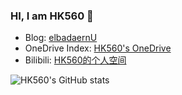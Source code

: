 ### HI, I am HK560 👋

- Blog: [elbadaernU](http://blog.hk560.top/)
- OneDrive Index: [HK560's OneDrive](https://onedrive.hk560.top/)
- Bilibili: [HK560的个人空间](https://space.bilibili.com/7342356)

![HK560's GitHub stats](https://github-readme-stats.vercel.app/api?username=HK560&count_private=true&theme=algolia)

<!-- ![Top Langs](https://github-readme-stats.vercel.app/api/top-langs/?username=HK560&layout=compact) -->


<!-- [![ESP8266DisplayPCHW](https://github-readme-stats.vercel.app/api/pin/?username=HK560&repo=ESP8266DisplayPCHW)](https://github.com/HK560/ESP8266DisplayPCHW) -->

<!-- [![Pixel4ToolsInChina](https://github-readme-stats.vercel.app/api/pin/?username=HK560&repo=Pixel4ToolsInChina)](https://github.com/HK560/Pixel4ToolsInChina) -->

<!-- [![Pixel4ToolsInChina](https://github-readme-stats.vercel.app/api/pin/?username=R2NorthstarCN&repo=NorthStarServerSettingEXE)](https://github.com/HK560/NorthStarServerSettingEXE) -->
